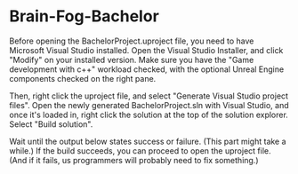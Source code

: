 # Brain-Fog-Bachelor

Before opening the BachelorProject.uproject file, you need to have Microsoft Visual Studio installed.
Open the Visual Studio Installer, and click "Modify" on your installed version.
Make sure you have the "Game development with c++" workload checked, 
with the optional Unreal Engine components checked on the right pane.

Then, right click the uproject file, and select "Generate Visual Studio project files".
Open the newly generated BachelorProject.sln with Visual Studio, and once it's loaded in,
right click the solution at the top of the solution explorer. Select "Build solution".

Wait until the output below states success or failure. (This part might take a while.)
If the build succeeds, you can proceed to open the uproject file.
(And if it fails, us programmers will probably need to fix something.)